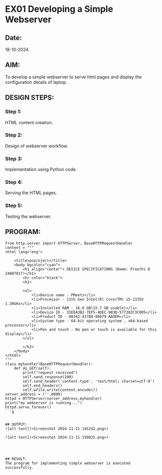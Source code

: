 # EX01 Developing a Simple Webserver
## Date:
   18-10-2024
## AIM:
To develop a simple webserver to serve html pages and display the configuration details of laptop.

## DESIGN STEPS:
### Step 1: 
HTML content creation.

### Step 2:
Design of webserver workflow.

### Step 3:
Implementation using Python code.

### Step 4:
Serving the HTML pages.

### Step 5:
Testing the webserver.

## PROGRAM:
```
from http.server import HTTPServer, BaseHTTPRequestHandler
content = """
<html lang="eng">
    
    <title>pcproject</title>
    <body bgcolor="cyan">
        <h1 align="center"> DEVICE SPECIFICATIONS (Name: Preethi D 24007817)</h1>
        <hr color="black">
        <h2>
           
        <ul>
            <li>Device name - PReetz</li>
            <li>Processor - 13th Gen Intel(R) Core(TM) i5-1335U 1.30GHz</li>
            <li>Installed RAM - 16.0 GB(15.7 GB usable)</li>
            <li>Device ID - 15EEA3B2-7EF5-4DEC-903D-577382C3C005</li>
            <li>Product ID - 00342-42708-86879-AAOEM</li>
            <li>System type - 64-bit operating system , x64-based processor</li>
            <li>Pen and touch - No pen or touch is available for this display</li>
        </ul>
    
        </h2>
    </body>
</html>
"""
class myhandler(BaseHTTPRequestHandler):
    def do_GET(self):
        print("request received")
        self.send_response(200)
        self.send_header('content-type', 'text/html; charset=utf-8')
        self.end_headers()
        self.wfile.write(content.encode())
server_address = ('',8000)
httpd = HTTPServer(server_address,myhandler)
print("my webserver is running...")
httpd.serve_forever()
```g


## OUTPUT:
![alt text](<Screenshot 2024-11-11 145242.png>)

![alt text](<Screenshot 2024-11-11 150025.png>)




## RESULT:
The program for implementing simple webserver is executed successfully.
